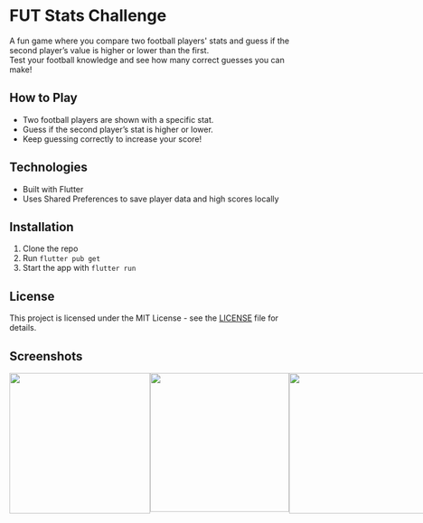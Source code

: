 # FUT Stats Challenge

A fun game where you compare two football players' stats and guess if the second player’s value is higher or lower than the first.  
Test your football knowledge and see how many correct guesses you can make!


## How to Play
- Two football players are shown with a specific stat.
- Guess if the second player’s stat is higher or lower. 
- Keep guessing correctly to increase your score!
  

## Technologies
- Built with Flutter  
- Uses Shared Preferences to save player data and high scores locally

## Installation

1. Clone the repo  
2. Run `flutter pub get`  
3. Start the app with `flutter run`

## License

This project is licensed under the MIT License - see the [LICENSE](LICENSE) file for details.

## Screenshots

<div style="display: flex; justify-content: space-between;">
  <img src="https://github.com/user-attachments/assets/c6fa5299-245f-4203-b99e-f02279df9b4b" width="249" />
  <img src="https://github.com/user-attachments/assets/4b31eb9b-f156-4a6b-b73d-d6f292d658b9" width="246" />
  <img src="https://github.com/user-attachments/assets/ca1972a8-03d4-40ef-b440-1bb256a6979f" width="249" />
  <img src="https://github.com/user-attachments/assets/340b6903-63bc-4bf5-b345-ca755a6da257" width="251" />
</div>

